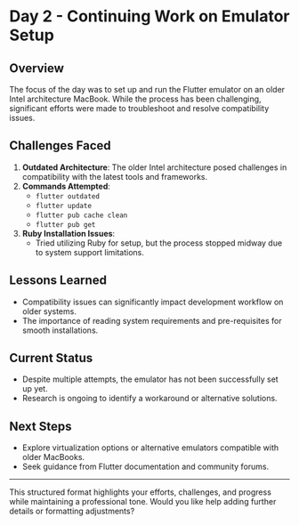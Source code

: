 # Day 2 - Continuing Work on Emulator Setup

## Overview
The focus of the day was to set up and run the Flutter emulator on an older Intel architecture MacBook. While the process has been challenging, significant efforts were made to troubleshoot and resolve compatibility issues.

## Challenges Faced
1. **Outdated Architecture**: The older Intel architecture posed challenges in compatibility with the latest tools and frameworks.
2. **Commands Attempted**:
   - `flutter outdated`
   - `flutter update`
   - `flutter pub cache clean`
   - `flutter pub get`
3. **Ruby Installation Issues**:
   - Tried utilizing Ruby for setup, but the process stopped midway due to system support limitations.

## Lessons Learned
- Compatibility issues can significantly impact development workflow on older systems.
- The importance of reading system requirements and pre-requisites for smooth installations.

## Current Status
- Despite multiple attempts, the emulator has not been successfully set up yet.
- Research is ongoing to identify a workaround or alternative solutions.

## Next Steps
- Explore virtualization options or alternative emulators compatible with older MacBooks.
- Seek guidance from Flutter documentation and community forums.

---

This structured format highlights your efforts, challenges, and progress while maintaining a professional tone. Would you like help adding further details or formatting adjustments?
